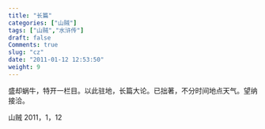 ```yaml
---
title: "长篇"
categories: ["山贼"]
tags: ["山贼","水浒传"]
draft: false
Comments: true
slug: "cz"
date: "2011-01-12 12:53:50"
weight: 9
---
```


盛却蜗牛，特开一栏目。以此驻地，长篇大论。已拙著，不分时间地点天气。望纳接洽。

山贼 2011，1，12
